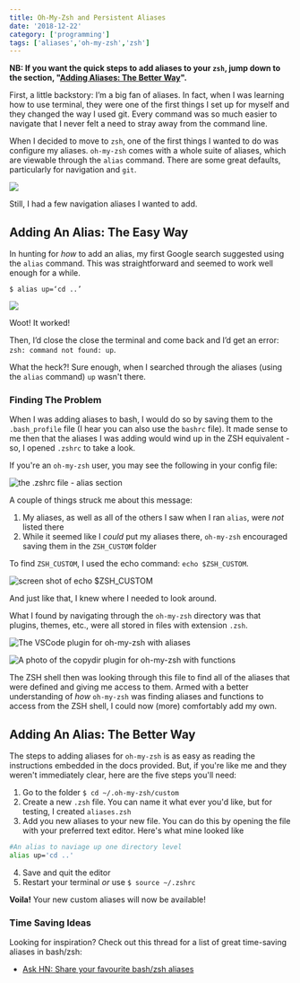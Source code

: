```yaml
---
title: Oh-My-Zsh and Persistent Aliases
date: '2018-12-22'
category: ['programming']
tags: ['aliases','oh-my-zsh','zsh']
---
```


**NB: If you want the quick steps to add aliases to your `zsh`, jump down to the section, "[Adding Aliases: The Better Way](#adding-an-alias-the-better-way)".**

First, a little backstory: I’m a big fan of aliases. In fact, when I was learning how to use terminal, they were one of the first things I set up for myself and they changed the way I used git. Every command was so much easier to navigate that I never felt a need to stray away from the command line.

When I decided to move to `zsh`, one of the first things I wanted to do was configure my aliases. `oh-my-zsh` comes with a whole suite of aliases, which are viewable through the `alias` command. There are some great defaults, particularly for navigation and `git`.

![](./shot1.png)

Still, I had a few navigation aliases I wanted to add.

## Adding An Alias: The Easy Way

In hunting for *how* to add an alias, my first Google search suggested using the `alias` command. This was straightforward and seemed to work well enough for a while.

`$ alias up=‘cd ..’`

![](./shot2.png)

Woot! It worked!

Then, I’d close the close the terminal and come back and I’d get an error: `zsh: command not found: up`.

What the heck?! Sure enough, when I searched through the aliases (using the `alias` command) `up` wasn't there.

### Finding The Problem
When I was adding aliases to bash, I would do so by saving them to the `.bash_profile` file (I hear you can also use the `bashrc` file). It made sense to me then that the aliases I was adding would wind up in the ZSH equivalent - so, I opened `.zshrc` to take a look.

If you're an `oh-my-zsh` user, you may see the following in your config file:

![the .zshrc file - alias section](./shot3.png)

A couple of things struck me about this message:
  1. My aliases, as well as all of the others I saw when I ran `alias`, were *not* listed there
  2. While it seemed like I *could* put my aliases there, `oh-my-zsh` encouraged saving them in the `ZSH_CUSTOM` folder

To find `ZSH_CUSTOM`, I used the echo command: `echo $ZSH_CUSTOM`.

![screen shot of echo $ZSH_CUSTOM](./shot4.png)

And just like that, I knew where I needed to look around.

What I found by navigating through the `oh-my-zsh` directory was that plugins, themes, etc., were all stored in files with extension `.zsh`.

![The VSCode plugin for oh-my-zsh with aliases](./shot5.png)

![A photo of the copydir plugin for oh-my-zsh with functions](./shot6.png)

The ZSH shell then was looking through this file to find all of the aliases that were defined and giving me access to them. Armed with a better understanding of *how* `oh-my-zsh` was finding aliases and functions to access from the ZSH shell, I could now (more) comfortably add my own.

## Adding An Alias: The Better Way

The steps to adding aliases for `oh-my-zsh` is as easy as reading the instructions embedded in the docs provided. But, if you're like me and they weren't immediately clear, here are the five steps you'll need:

  1. Go to the folder `$ cd ~/.oh-my-zsh/custom`
  2. Create a new `.zsh` file. You can name it what ever you'd like, but for testing, I created `aliases.zsh`
  3. Add you new aliases to your new file. You can do this by opening the file with your preferred text editor. Here's what mine looked like

```bash
#An alias to naviage up one directory level
alias up='cd ..'
```
  4. Save and quit the editor
  5. Restart your terminal *or* use `$ source ~/.zshrc`

**Voila!** Your new custom aliases will now be available!

### Time Saving Ideas

Looking for inspiration? Check out this thread for a list of great time-saving aliases in bash/zsh:

* [Ask HN: Share your favourite bash/zsh aliases](https://news.ycombinator.com/item?id=9869231)